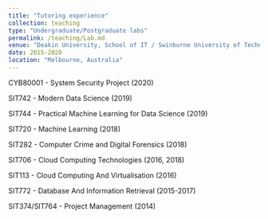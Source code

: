 ```yaml
---
title: "Tutoring experience"
collection: teaching
type: "Undergraduate/Postgraduate labs"
permalink: /teaching/Lab.md
venue: "Deakin University, School of IT / Swinburne University of Technology, School of Software and Electrical Engineering"
date: 2015-2020
location: "Melbourne, Australia"
---
```


CYB80001 - System Security Project (2020)
 
SIT742 - Modern Data Science (2019)

SIT744 - Practical Machine Learning for Data Science (2019)

SIT720 - Machine Learning (2018)

SIT282 - Computer Crime and Digital Forensics (2018)

SIT706 - Cloud Computing Technologies (2016, 2018)

SIT113 - Cloud Computing And Virtualisation (2016)

SIT772 - Database And Information Retrieval (2015-2017)

SIT374/SIT764 - Project Management (2014)



